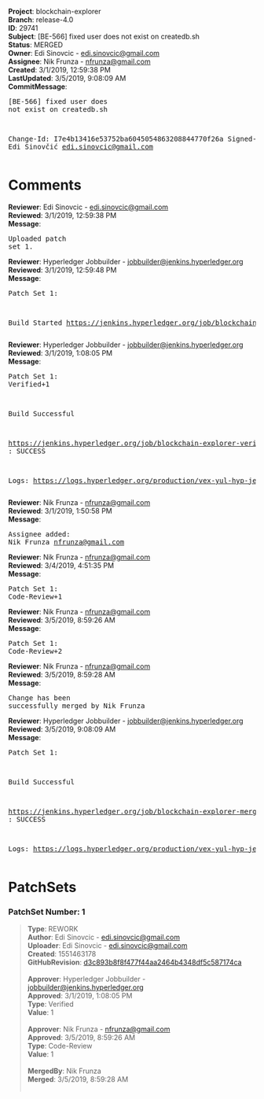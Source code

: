 <strong>Project</strong>: blockchain-explorer<br><strong>Branch</strong>: release-4.0<br><strong>ID</strong>: 29741<br><strong>Subject</strong>: [BE-566] fixed user does not exist on createdb.sh<br><strong>Status</strong>: MERGED<br><strong>Owner</strong>: Edi Sinovcic - edi.sinovcic@gmail.com<br><strong>Assignee</strong>: Nik Frunza - nfrunza@gmail.com<br><strong>Created</strong>: 3/1/2019, 12:59:38 PM<br><strong>LastUpdated</strong>: 3/5/2019, 9:08:09 AM<br><strong>CommitMessage</strong>:<br><pre>[BE-566] fixed user does not exist on createdb.sh

Change-Id: I7e4b13416e53752ba6045054863208844770f26a
Signed-off-by: Edi Sinovčić <edi.sinovcic@gmail.com>
</pre><h1>Comments</h1><strong>Reviewer</strong>: Edi Sinovcic - edi.sinovcic@gmail.com<br><strong>Reviewed</strong>: 3/1/2019, 12:59:38 PM<br><strong>Message</strong>: <pre>Uploaded patch set 1.</pre><strong>Reviewer</strong>: Hyperledger Jobbuilder - jobbuilder@jenkins.hyperledger.org<br><strong>Reviewed</strong>: 3/1/2019, 12:59:48 PM<br><strong>Message</strong>: <pre>Patch Set 1:

Build Started https://jenkins.hyperledger.org/job/blockchain-explorer-verify-x86_64/36/</pre><strong>Reviewer</strong>: Hyperledger Jobbuilder - jobbuilder@jenkins.hyperledger.org<br><strong>Reviewed</strong>: 3/1/2019, 1:08:05 PM<br><strong>Message</strong>: <pre>Patch Set 1: Verified+1

Build Successful 

https://jenkins.hyperledger.org/job/blockchain-explorer-verify-x86_64/36/ : SUCCESS

Logs: https://logs.hyperledger.org/production/vex-yul-hyp-jenkins-3/blockchain-explorer-verify-x86_64/36</pre><strong>Reviewer</strong>: Nik Frunza - nfrunza@gmail.com<br><strong>Reviewed</strong>: 3/1/2019, 1:50:58 PM<br><strong>Message</strong>: <pre>Assignee added: Nik Frunza <nfrunza@gmail.com></pre><strong>Reviewer</strong>: Nik Frunza - nfrunza@gmail.com<br><strong>Reviewed</strong>: 3/4/2019, 4:51:35 PM<br><strong>Message</strong>: <pre>Patch Set 1: Code-Review+1</pre><strong>Reviewer</strong>: Nik Frunza - nfrunza@gmail.com<br><strong>Reviewed</strong>: 3/5/2019, 8:59:26 AM<br><strong>Message</strong>: <pre>Patch Set 1: Code-Review+2</pre><strong>Reviewer</strong>: Nik Frunza - nfrunza@gmail.com<br><strong>Reviewed</strong>: 3/5/2019, 8:59:28 AM<br><strong>Message</strong>: <pre>Change has been successfully merged by Nik Frunza</pre><strong>Reviewer</strong>: Hyperledger Jobbuilder - jobbuilder@jenkins.hyperledger.org<br><strong>Reviewed</strong>: 3/5/2019, 9:08:09 AM<br><strong>Message</strong>: <pre>Patch Set 1:

Build Successful 

https://jenkins.hyperledger.org/job/blockchain-explorer-merge-x86_64/30/ : SUCCESS

Logs: https://logs.hyperledger.org/production/vex-yul-hyp-jenkins-3/blockchain-explorer-merge-x86_64/30</pre><h1>PatchSets</h1><h3>PatchSet Number: 1</h3><blockquote><strong>Type</strong>: REWORK<br><strong>Author</strong>: Edi Sinovcic - edi.sinovcic@gmail.com<br><strong>Uploader</strong>: Edi Sinovcic - edi.sinovcic@gmail.com<br><strong>Created</strong>: 1551463178<br><strong>GitHubRevision</strong>: [d3c893b8f8f477f44aa2464b4348df5c587174ca](https://github.com/hyperledger/blockchain-explorer/commit/d3c893b8f8f477f44aa2464b4348df5c587174ca)<br><br><strong>Approver</strong>: Hyperledger Jobbuilder - jobbuilder@jenkins.hyperledger.org<br><strong>Approved</strong>: 3/1/2019, 1:08:05 PM<br><strong>Type</strong>: Verified<br><strong>Value</strong>: 1<br><br><strong>Approver</strong>: Nik Frunza - nfrunza@gmail.com<br><strong>Approved</strong>: 3/5/2019, 8:59:26 AM<br><strong>Type</strong>: Code-Review<br><strong>Value</strong>: 1<br><br><strong>MergedBy</strong>: Nik Frunza<br><strong>Merged</strong>: 3/5/2019, 8:59:28 AM<br><br></blockquote>